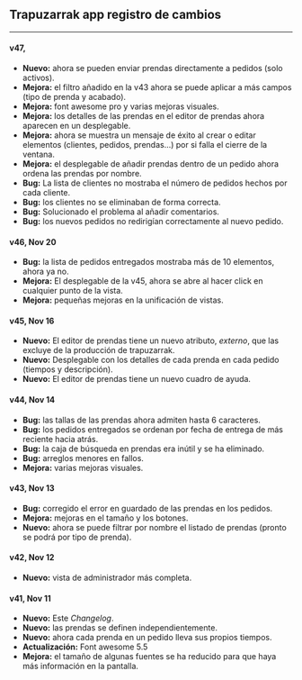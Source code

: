 ## Trapuzarrak app registro de cambios
***

#### v47,
  * **Nuevo:** ahora se pueden enviar prendas directamente a pedidos (solo
    activos).
  * **Mejora:** el filtro añadido en la v43 ahora se puede aplicar a más campos
    (tipo de prenda y acabado).
  * **Mejora:** font awesome pro y varias mejoras visuales.
  * **Mejora:** los detalles de las prendas en el editor de prendas ahora
    aparecen en un desplegable.
  * **Mejora:** ahora se muestra un mensaje de éxito al crear o editar
    elementos (clientes, pedidos, prendas...) por si falla el cierre de la
    ventana.
  * **Mejora:** el desplegable de añadir prendas dentro de un pedido ahora
    ordena las prendas por nombre.
  * **Bug:** La lista de clientes no mostraba el número de pedidos hechos por
    cada cliente.
  * **Bug:** los clientes no se eliminaban de forma correcta.
  * **Bug:** Solucionado el problema al añadir comentarios.
  * **Bug:** los nuevos pedidos no redirigían correctamente al nuevo pedido.

#### v46, Nov 20
  * **Bug:** la lista de pedidos entregados mostraba más de 10 elementos, ahora
    ya no.
  * **Mejora:** El desplegable de la v45, ahora se abre al hacer click en
    cualquier punto de la vista.
  * **Mejora:** pequeñas mejoras en la unificación de vistas.

#### v45, Nov 16
  * **Nuevo:** El editor de prendas tiene un nuevo atributo, *externo*, que
    las excluye de la producción de trapuzarrak.
  * **Nuevo:** Desplegable con los detalles de cada prenda en cada pedido
    (tiempos y descripción).
  * **Nuevo:** El editor de prendas tiene un nuevo cuadro de ayuda.

#### v44, Nov 14
  * **Bug:** las tallas de las prendas ahora admiten hasta 6 caracteres.
  * **Bug:** los pedidos entregados se ordenan por fecha de entrega de más reciente hacia
    atrás.
  * **Bug:** la caja de búsqueda en prendas era inútil y se ha eliminado.
  * **Bug:** arreglos menores en fallos.
  * **Mejora:** varias mejoras visuales.

#### v43, Nov 13
  * **Bug:** corregido el error en guardado de las prendas en los pedidos.
  * **Mejora:** mejoras en el tamaño y los botones.
  * **Nuevo:** ahora se puede filtrar por nombre el listado de prendas (pronto
    se podrá por tipo de prenda).

#### v42, Nov 12
  * **Nuevo:** vista de administrador más completa.

#### v41, Nov 11
  * **Nuevo:** Este *Changelog*.
  * **Nuevo:** las prendas se definen independientemente.
  * **Nuevo:** ahora cada prenda en un pedido lleva sus propios tiempos.
  * **Actualización:** Font awesome 5.5
  * **Mejora:** el tamaño de algunas fuentes se ha reducido para que haya más
    información en la pantalla.
